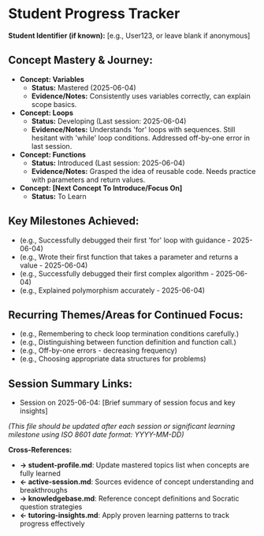  <!-- Memory Bank File: Student Progress Tracker -->
<!-- Purpose: Tracks the student's overall learning journey and concept mastery -->
<!-- Update Frequency: After each session or significant learning milestone -->
<!-- Cross-references: Links to student-profile.md and knowledgebase.md -->

# Student Progress Tracker

**Student Identifier (if known):** [e.g., User123, or leave blank if anonymous]

## Concept Mastery & Journey:
- **Concept: Variables**
  - **Status:** Mastered (2025-06-04)
  - **Evidence/Notes:** Consistently uses variables correctly, can explain scope basics.
- **Concept: Loops**
  - **Status:** Developing (Last session: 2025-06-04)
  - **Evidence/Notes:** Understands 'for' loops with sequences. Still hesitant with 'while' loop conditions. Addressed off-by-one error in last session.
- **Concept: Functions**
  - **Status:** Introduced (Last session: 2025-06-04)
  - **Evidence/Notes:** Grasped the idea of reusable code. Needs practice with parameters and return values.
- **Concept: [Next Concept To Introduce/Focus On]**
  - **Status:** To Learn

## Key Milestones Achieved:
- (e.g., Successfully debugged their first 'for' loop with guidance - 2025-06-04)
- (e.g., Wrote their first function that takes a parameter and returns a value - 2025-06-04)
- (e.g., Successfully debugged their first complex algorithm - 2025-06-04)
- (e.g., Explained polymorphism accurately - 2025-06-04)

## Recurring Themes/Areas for Continued Focus:
- (e.g., Remembering to check loop termination conditions carefully.)
- (e.g., Distinguishing between function definition and function call.)
- (e.g., Off-by-one errors - decreasing frequency)
- (e.g., Choosing appropriate data structures for problems)

## Session Summary Links:
- Session on 2025-06-04: [Brief summary of session focus and key insights]

*(This file should be updated after each session or significant learning milestone using ISO 8601 date format: YYYY-MM-DD)*

**Cross-References:**
- **→ student-profile.md**: Update mastered topics list when concepts are fully learned
- **← active-session.md**: Sources evidence of concept understanding and breakthroughs
- **→ knowledgebase.md**: Reference concept definitions and Socratic question strategies
- **← tutoring-insights.md**: Apply proven learning patterns to track progress effectively
